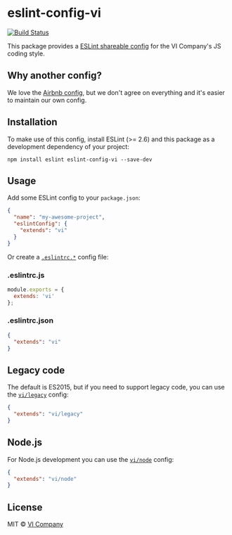 # eslint-config-vi

[![Build Status](https://travis-ci.org/vicompany/eslint-config-vi.svg?branch=master)](https://travis-ci.org/vicompany/eslint-config-vi)

This package provides a [ESLint shareable config](http://eslint.org/docs/developer-guide/shareable-configs) for the VI Company's JS coding style.

## Why another config?

We love the [Airbnb config](https://github.com/airbnb/javascript/tree/master/packages/eslint-config-airbnb), but we don't agree on everything and it's easier to maintain our own config.

## Installation

To make use of this config, install ESLint (>= 2.6) and this package as a development dependency of your project:

    npm install eslint eslint-config-vi --save-dev

## Usage

Add some ESLint config to your `package.json`:

```json
{
  "name": "my-awesome-project",
  "eslintConfig": {
    "extends": "vi"
  }
}
```

Or create a [`.eslintrc.*`](http://eslint.org/docs/user-guide/configuring#configuration-file-formats) config file:

### .eslintrc.js
```js
module.exports = {
  extends: 'vi'
};
```

### .eslintrc.json
```json
{
  "extends": "vi"
}
```

## Legacy code

The default is ES2015, but if you need to support legacy code, you can use the [`vi/legacy`](legacy.js) config:

```json
{
  "extends": "vi/legacy"
}
```

## Node.js

For Node.js development you can use the [`vi/node`](node.js) config:

```json
{
  "extends": "vi/node"
}
```

## License

MIT © [VI Company](http://vicompany.nl)
